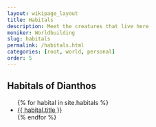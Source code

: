 ```yaml
---
layout: wikipage_layout
title: Habitals
description: Meet the creatures that live here
moniker: Worldbuilding
slug: habitals
permalink: /habitals.html
categories: [root, world, personal]
order: 5
---
```

<h2>Habitals of Dianthos</h2>

<ul>
   {% for habital in site.habitals %}
         <li><a href="{{ habital.url }}">{{ habital.title }}</a></li>
   {% endfor %}
</ul>